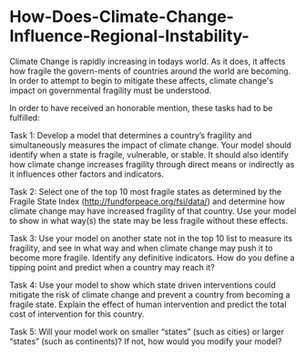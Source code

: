 # How-Does-Climate-Change-Influence-Regional-Instability-
Climate Change is rapidly increasing in todays world.  As it does, it affects how fragile the govern-ments of countries around the world are becoming.  In order to attempt to begin to mitigate these affects, climate change's impact on governmental fragility must be understood.

In order to have received an honorable mention, these tasks had to be fulfilled:

Task 1: Develop a model that determines a country’s fragility and simultaneously measures the impact of climate change. Your model should identify when a state is fragile, vulnerable, or stable. It should also identify how climate change increases fragility through direct means or indirectly as it influences other factors and indicators.

Task 2: Select one of the top 10 most fragile states as determined by the Fragile State Index (http://fundforpeace.org/fsi/data/) and determine how climate change may have increased fragility of that country. Use your model to show in what way(s) the state may be less fragile without these effects.

Task 3: Use your model on another state not in the top 10 list to measure its fragility, and see in what way and when climate change may push it to become more fragile. Identify any definitive indicators. How do you define a tipping point and predict when a country may reach it?

Task 4: Use your model to show which state driven interventions could mitigate the risk of climate change and prevent a country from becoming a fragile state. Explain the effect of human intervention and predict the total cost of intervention for this country.

Task 5: Will your model work on smaller “states” (such as cities) or larger “states” (such as continents)? If not, how would you modify your model?
